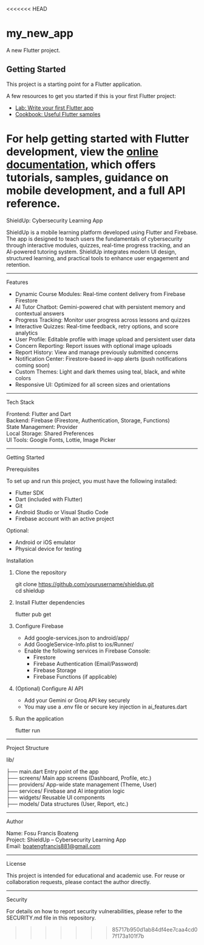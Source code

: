<<<<<<< HEAD
# my_new_app

A new Flutter project.

## Getting Started

This project is a starting point for a Flutter application.

A few resources to get you started if this is your first Flutter project:

- [Lab: Write your first Flutter app](https://docs.flutter.dev/get-started/codelab)
- [Cookbook: Useful Flutter samples](https://docs.flutter.dev/cookbook)

For help getting started with Flutter development, view the
[online documentation](https://docs.flutter.dev/), which offers tutorials,
samples, guidance on mobile development, and a full API reference.
=======
ShieldUp: Cybersecurity Learning App

ShieldUp is a mobile learning platform developed using Flutter and Firebase. The app is designed to teach users the fundamentals of cybersecurity through interactive modules, quizzes, real-time progress tracking, and an AI-powered tutoring system. ShieldUp integrates modern UI design, structured learning, and practical tools to enhance user engagement and retention.

-------------------------------------------------------------------------------

Features

- Dynamic Course Modules: Real-time content delivery from Firebase Firestore
- AI Tutor Chatbot: Gemini-powered chat with persistent memory and contextual answers
- Progress Tracking: Monitor user progress across lessons and quizzes
- Interactive Quizzes: Real-time feedback, retry options, and score analytics
- User Profile: Editable profile with image upload and persistent user data
- Concern Reporting: Report issues with optional image uploads
- Report History: View and manage previously submitted concerns
- Notification Center: Firestore-based in-app alerts (push notifications coming soon)
- Custom Themes: Light and dark themes using teal, black, and white colors
- Responsive UI: Optimized for all screen sizes and orientations

-------------------------------------------------------------------------------

Tech Stack

Frontend: Flutter and Dart  
Backend: Firebase (Firestore, Authentication, Storage, Functions)  
State Management: Provider  
Local Storage: Shared Preferences  
UI Tools: Google Fonts, Lottie, Image Picker

-------------------------------------------------------------------------------

Getting Started

Prerequisites

To set up and run this project, you must have the following installed:

- Flutter SDK
- Dart (included with Flutter)
- Git
- Android Studio or Visual Studio Code
- Firebase account with an active project

Optional:
- Android or iOS emulator
- Physical device for testing

Installation

1. Clone the repository

   git clone https://github.com/yourusername/shieldup.git  
   cd shieldup

2. Install Flutter dependencies

   flutter pub get

3. Configure Firebase

   - Add google-services.json to android/app/
   - Add GoogleService-Info.plist to ios/Runner/
   - Enable the following services in Firebase Console:
     - Firestore
     - Firebase Authentication (Email/Password)
     - Firebase Storage
     - Firebase Functions (if applicable)

4. (Optional) Configure AI API

   - Add your Gemini or Groq API key securely
   - You may use a .env file or secure key injection in ai_features.dart

5. Run the application

   flutter run

-------------------------------------------------------------------------------

Project Structure

lib/

├── main.dart                 Entry point of the app  
├── screens/                 Main app screens (Dashboard, Profile, etc.)  
├── providers/               App-wide state management (Theme, User)  
├── services/                Firebase and AI integration logic  
├── widgets/                 Reusable UI components  
├── models/                  Data structures (User, Report, etc.)

-------------------------------------------------------------------------------

Author

Name: Fosu Francis Boateng  
Project: ShieldUp – Cybersecurity Learning App  
Email: boatengfrancis881@gmail.com

-------------------------------------------------------------------------------

License

This project is intended for educational and academic use. For reuse or collaboration requests, please contact the author directly.

-------------------------------------------------------------------------------

Security

For details on how to report security vulnerabilities, please refer to the SECURITY.md file in this repository.
>>>>>>> 85717b950d1ab84df4ee7caa4cd07f173a101f7b
